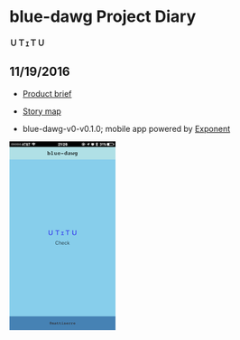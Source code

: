 # blue-dawg Project Diary

**ＵＴｪＴＵ**

## 11/19/2016

- [Product brief](https://docs.google.com/document/d/1ZFJ6-v490c2Bm7QJqNwZI27bUGQUdlVPWy9QQD3EUE0/edit?usp=sharing)

- [Story map](https://blue-dawg.storiesonboard.com/m/blue-dawg)

- blue-dawg-v0-v0.1.0; mobile app powered by [Exponent](https://docs.getexponent.com/versions/v11.0.0/index.html)

![blue-dawg-v0-v0.1.0](IMG_4894.PNG)